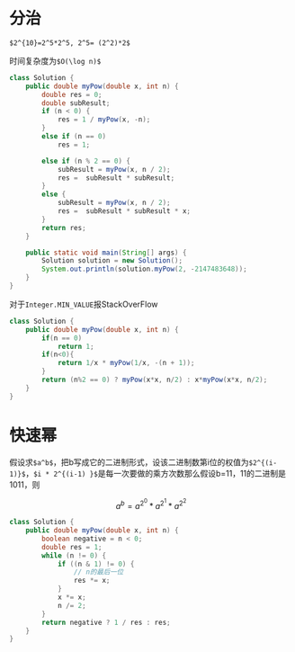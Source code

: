 # 分治

`$2^{10}=2^5*2^5, 2^5= (2^2)*2$`

时间复杂度为`$O(\log n)$`

```java
class Solution {
    public double myPow(double x, int n) {
        double res = 0;
        double subResult;
        if (n < 0) {
            res = 1 / myPow(x, -n);
        }
        else if (n == 0)
            res = 1;

        else if (n % 2 == 0) {
            subResult = myPow(x, n / 2);
            res =  subResult * subResult;
        }
        else {
            subResult = myPow(x, n / 2);
            res =  subResult * subResult * x;
        }
        return res;
    }

    public static void main(String[] args) {
        Solution solution = new Solution();
        System.out.println(solution.myPow(2, -2147483648));
    }
}
```

对于`Integer.MIN_VALUE`报StackOverFlow

```java
class Solution {
    public double myPow(double x, int n) {
        if(n == 0)
            return 1;
        if(n<0){
            return 1/x * myPow(1/x, -(n + 1));
        }
        return (n%2 == 0) ? myPow(x*x, n/2) : x*myPow(x*x, n/2);
    }
}
```

# 快速幂

假设求`$a^b$`，把b写成它的二进制形式，设该二进制数第i位的权值为`$2^{(i-1)}$`，`$i * 2^{(i-1) }$`是每一次要做的乘方次数那么假设b=11，11的二进制是1011，则

```math
a^b = a^{2^0}*a^{2^1}*a^{2^2}
```

```java
class Solution {
    public double myPow(double x, int n) {
        boolean negative = n < 0;
        double res = 1;
        while (n != 0) {
            if ((n & 1) != 0) {
                // n的最后一位
                res *= x;
            }
            x *= x;
            n /= 2;
        }
        return negative ? 1 / res : res;
    }
}
```